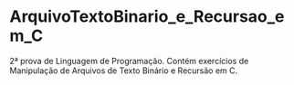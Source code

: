 # ArquivoTextoBinario_e_Recursao_em_C
2ª prova de Linguagem de Programação. Contém exercícios de Manipulação de Arquivos de Texto Binário e Recursão em C.
